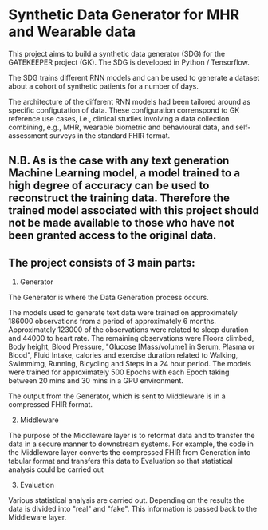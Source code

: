 # Synthetic Data Generator for MHR and Wearable data

This project aims to build a synthetic data generator (SDG) for the GATEKEEPER project (GK). 
The SDG is developed in Python / Tensorflow.

The SDG trains different RNN models and can be used to generate a dataset about a cohort of synthetic patients for a number of days.

The architecture of the different RNN models had been tailored around as specific configutation of data. 
These configuration correnspond to GK reference use cases, i.e., clinical studies involving a data collection combining, e.g., MHR, wearable biometric and behavioural data, and self-assessment surveys in the standard FHIR format.

## N.B. As is the case with any text generation Machine Learning model, a model trained to a high degree of accuracy can be used to reconstruct the training data. Therefore the trained model associated with this project should not be made available to those who have not been granted access to the original data.

## The project consists of 3 main parts:

1. Generator

The Generator is where the Data Generation process occurs. 

The models used to generate text data were trained on approximately 186000 observations from a period of approximately 6 months. Approximately 123000 of the observations were related to sleep duration and 44000 to heart rate. The remaining observations were Floors climbed, Body height, Blood Pressure, "Glucose [Mass/volume] in Serum, Plasma or Blood", Fluid Intake, calories and exercise duration related to Walking, Swimmimg, Running, Bicycling and Steps in a 24 hour period. The models were trained for approximately 500 Epochs with each Epoch taking between 20 mins and 30 mins in a GPU environment.

The output from the Generator, which is sent to Middleware is in a compressed FHIR format.

2. Middleware

The purpose of the Middleware layer is to reformat data and to transfer the data in a secure manner to downstream systems. For example, the code in the Middleware layer converts the compressed FHIR from Generation into tabular format and transfers this data to Evaluation so that statistical analysis could be carried out 

3. Evaluation

Various statistical analysis are carried out. Depending on the results the data is divided into "real" and "fake". This information is passed back to the Middleware layer.
